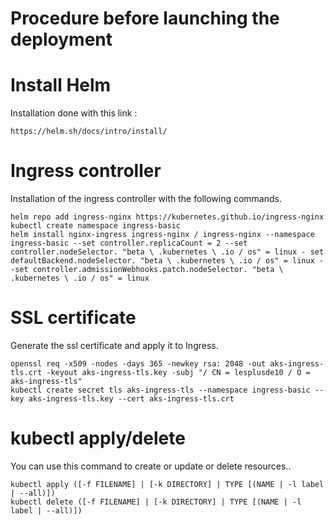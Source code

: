 # Procedure before launching the deployment

# Install Helm
Installation done with this link :
```
https://helm.sh/docs/intro/install/
```
# Ingress controller
Installation of the ingress controller with the following commands.
```
helm repo add ingress-nginx https://kubernetes.github.io/ingress-nginx
kubectl create namespace ingress-basic
helm install nginx-ingress ingress-nginx / ingress-nginx --namespace ingress-basic --set controller.replicaCount = 2 --set controller.nodeSelector. "beta \ .kubernetes \ .io / os" = linux - set defaultBackend.nodeSelector. "beta \ .kubernetes \ .io / os" = linux --set controller.admissionWebhooks.patch.nodeSelector. "beta \ .kubernetes \ .io / os" = linux
```
# SSL certificate
Generate the ssl certificate and apply it to Ingress.
```
openssl req -x509 -nodes -days 365 -newkey rsa: 2048 -out aks-ingress-tls.crt -keyout aks-ingress-tls.key -subj "/ CN = lesplusde10 / O = aks-ingress-tls"
kubectl create secret tls aks-ingress-tls --namespace ingress-basic --key aks-ingress-tls.key --cert aks-ingress-tls.crt
```
# kubectl apply/delete
You can use this command to create or update or delete resources..
```
kubectl apply ([-f FILENAME] | [-k DIRECTORY] | TYPE [(NAME | -l label | --all)])
kubectl delete ([-f FILENAME] | [-k DIRECTORY] | TYPE [(NAME | -l label | --all)])
```
